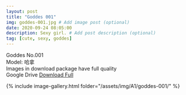 ```yaml
---
layout: post
title: "Goddes 001"
img: goddes-001.jpg # Add image post (optional)
date: 2020-09-24 08:05:00
description: Sexy girl. # Add post description (optional)
tag: [cute, sexy, goddes]
---
```

Goddes No.001  
Model: 哈拿                                                      
Images in download package have full quality                    
Google Drive [Download Full](http://gestyy.com/eeHwFk)

{% include image-gallery.html folder="/assets/img/A1/goddes-001/" %}
